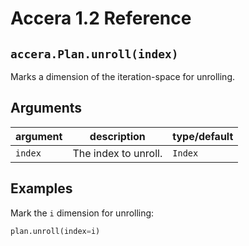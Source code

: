 [//]: # (Project: Accera)
[//]: # (Version: 1.2)

# Accera 1.2 Reference

## `accera.Plan.unroll(index)`
Marks a dimension of the iteration-space for unrolling.

## Arguments

argument | description | type/default
--- | --- | ---
`index` | The index to unroll. | `Index`

## Examples

Mark the `i` dimension for unrolling:

```python
plan.unroll(index=i)
```


<div style="page-break-after: always;"></div>
